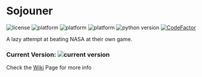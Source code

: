 # Sojouner
 ![license](https://img.shields.io/badge/license-GPL_v3-green.svg?style=flat-square)
 ![platform](https://img.shields.io/badge/platform-OSX%2010.11-lightgrey.svg?style=flat-square)
 ![platform](https://img.shields.io/badge/platform-Ubuntu_14.04_|_16.04-orange.svg?style=flat-square)
 ![platform](https://img.shields.io/badge/windows-8_|_10-6cdbea.svg?style=flat-square)
 ![python version](https://img.shields.io/badge/python-2.7-blue.svg?style=flat-square)
 [![CodeFactor](https://www.codefactor.io/repository/github/markwatneyy/sojourner/badge/master)](https://www.codefactor.io/repository/github/markwatneyy/sojourner/overview/master)

A lazy attempt at beating NASA at their own game.

### Current Version: ![current version](https://img.shields.io/badge/version-1.1.7-green.svg?style=flat-square)

Check the [Wiki](https://github.com/markwatneyy/Sojourner/wiki) Page for more info
